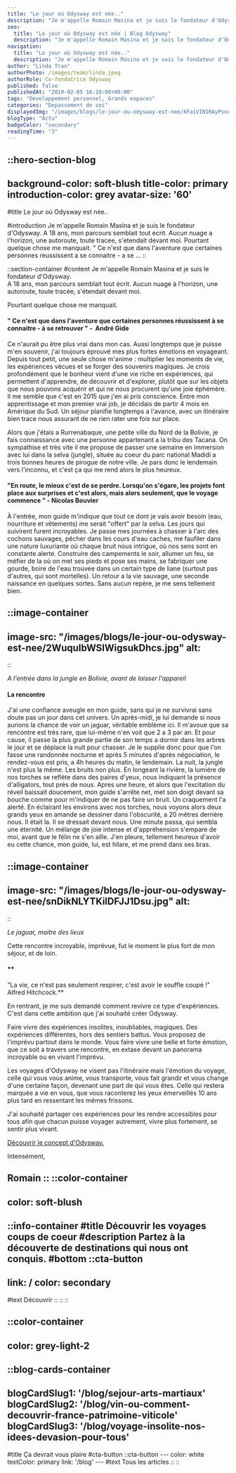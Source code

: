 ```yaml
---
title: "Le jour où Odysway est née.."
description: "Je m'appelle Romain Masina et je suis le fondateur d'Odysway. A 18 ans, mon parcours semblait tout ecrit. Aucun nuage a l'horizon, une autoroute, toute tracee, s'etendait devant moi. Pourtant quelque chose me manquait. \" Ce n'est que dans l'aventure que certaines personnes reussissent a se connaitre - a se ..."
seo:
  title: "Le jour où Odysway est née | Blog Odysway"
  description: "Je m'appelle Romain Masina et je suis le fondateur d'Odysway. À 18 ans, mon parcours semblait tout écrit. Mais voici comment Odysway est née"
navigation:
  title: "Le jour où Odysway est née.."
  description: "Je m'appelle Romain Masina et je suis le fondateur d'Odysway. A 18 ans, mon parcours semblait tout ecrit. Aucun nuage a l'horizon, une autoroute, toute tracee, s'etendait devant moi. Pourtant quelque chose me manquait. \" Ce n'est que dans l'aventure que certaines personnes reussissent a se connaitre - a se ..."
author: "Linda Tran"
authorPhoto: /images/team/linda.jpeg
authorRole: Co-fondatrice Odysway
published: false
publishedAt: "2019-02-05 16:10:00+00:00"
tags: "Developpement personnel, Grands espaces"
categories: "Depassement de soi"
displayedImg: "/images/blogs/le-jour-ou-odysway-est-nee/kFaiVIN1RAyPsnqMRmt9.jpg"
blogType: "Actu"
badgeColor: "secondary"
readingTime: "3"
---
```


::hero-section-blog
---
background-color: soft-blush
title-color: primary
introduction-color: grey
avatar-size: '60'
---
#title
Le jour où Odysway est née..

#introduction
Je m'appelle Romain Masina et je suis le fondateur d'Odysway. A 18 ans, mon parcours semblait tout ecrit. Aucun nuage a l'horizon, une autoroute, toute tracee, s'etendait devant moi. Pourtant quelque chose me manquait. " Ce n'est que dans l'aventure que certaines personnes reussissent a se connaitre - a se ...
::

::section-container
#content
Je m'appelle Romain Masina et je suis le fondateur d'Odysway.  
A 18 ans, mon parcours semblait tout écrit. Aucun nuage à l'horizon, une autoroute, toute tracée, s'étendait devant moi.  
  
Pourtant quelque chose me manquait.

#### " Ce n'est que dans l'aventure que certaines personnes réussissent à se connaitre - à se retrouver " -  André Gide

  
Ce n'aurait pu être plus vrai dans mon cas. Aussi longtemps que je puisse m'en souvenir, j'ai toujours éprouvé mes plus fortes émotions en voyageant. Depuis tout petit, une seule chose m'anime : multiplier les moments de vie, les expériences vécues et se forger des souvenirs magiques. Je crois profondément que le bonheur vient d'une vie riche en expériences, qui permettent d'apprendre, de découvrir et d'explorer, plutôt que sur les objets que nous pouvons acquérir et qui ne nous procurent qu'une joie éphémère.  
Il me semble que c'est en 2015 que j'en ai pris conscience. Entre mon apprentissage et mon premier vrai job, je décidais de partir 4 mois en Amérique du Sud. Un séjour planifie longtemps a l'avance, avec un itinéraire bien trace nous assurant de ne rien rater une fois sur place.  
  
Alors que j'étais a Rurrenabaque, une petite ville du Nord de la Bolivie, je fais connaissance avec une personne appartenant a la tribu des Tacana. On sympathise et très vite il me propose de passer une semaine en immersion avec lui dans la selva (jungle), située au coeur du parc national Madidi a trois bonnes heures de pirogue de notre ville. Je pars donc le lendemain vers l'inconnu, et c'est ça qui me rend alors le plus heureux.

#### "En route, le mieux c'est de se perdre. Lorsqu'on s'égare, les projets font place aux surprises et c'est alors, mais alors seulement, que le voyage commence " - Nicolas Bouvier

  
À l'entrée, mon guide m'indique que tout ce dont je vais avoir besoin (eau, nourriture et vêtements) me serait "offert" par la selva. Les jours qui suivirent furent incroyables. Je passe mes journées à chasser à l'arc des cochons sauvages, pêcher dans les cours d'eau caches, me faufiler dans une nature luxuriante où chaque bruit nous intrigue, où nos sens sont en constante alerte. Construire des campements le soir, allumer un feu, se méfier de la où on met ses pieds et pose ses mains, se fabriquer une gourde, boire de l'eau trouvée dans un certain type de liane (surtout pas d'autres, qui sont mortelles). Un retour a la vie sauvage, une seconde naissance en quelques sortes. Sans aucun repère, je me sens tellement bien.  
  

::image-container
---
image-src: "/images/blogs/le-jour-ou-odysway-est-nee/2WuquIbWSIWigsukDhcs.jpg"
alt: 
---
::

_A l'entrée dans la jungle en Bolivie, avant de laisser l'appareil_

#### La rencontre

  
J'ai une confiance aveugle en mon guide, sans qui je ne survivrai sans doute pas un jour dans cet univers. Un après-midi, je lui demande si nous aurions la chance de voir un jaguar, véritable emblème ici. Il m'avoue que sa rencontre est très rare, que lui-même n'en voit que 2 a 3 par an. Et pour cause, il passe la plus grande partie de son temps a dormir dans les arbres le jour et se déplace la nuit pour chasser. Je le supplie donc pour que l'on fasse une randonnée nocturne et après 5 minutes d'après négociation, le rendez-vous est pris, a 4h heures du matin, le lendemain. La nuit, la jungle n'est plus la même. Les bruits non plus. En longeant la rivière, la lumière de nos torches se reflète dans des paires d'yeux, nous indiquant la présence d'alligators, tout près de nous. Apres une heure, et alors que l'excitation du réveil baissait doucement, mon guide s'arrête net, met son doigt devant sa bouche comme pour m'indiquer de ne pas faire un bruit. Un craquement l'a alerté. En éclairant les environs avec nos torches, nous voyons alors deux grands yeux en amande se dessiner dans l'obscurité, a 20 mètres derrière nous. Il était la. Il se dressait devant nous. Une minute passa, qui sembla une éternité. Un mélange de joie intense et d'appréhension s'empare de moi, avant que le félin ne s'en aille. J'en pleure, tellement heureux d'avoir eu cette chance, mon guide, lui, est hilare, et me prend dans ses bras.  
  

::image-container
---
image-src: "/images/blogs/le-jour-ou-odysway-est-nee/snDikNLYTKilDFJJ1Dsu.jpg"
alt: 
---
::

_Le jaguar, maitre des lieux_

  
  
Cette rencontre incroyable, imprévue, fut le moment le plus fort de mon séjour, et de loin.

#### **  
"La vie, ce n'est pas seulement respirer, c'est avoir le souffle coupé !" Alfred Hitchcock.**

  
  
En rentrant, je me suis demandé comment revivre ce type d'expériences. C'est dans cette ambition que j'ai souhaité créer Odysway.  
  
Faire vivre des expériences insolites, inoubliables, magiques. Des expériences différentes, hors des sentiers battus. Vous proposez de l'imprévu partout dans le monde. Vous faire vivre une belle et forte émotion, que ce soit a travers une rencontre, en extase devant un panorama incroyable ou en vivant l'imprévu.  
  
Les voyages d'Odysway ne visent pas l'itinéraire mais l'émotion du voyage, celle qui vous vous anime, vous transporte, vous fait grandir et vous change d'une certaine façon, devenant une part de qui vous êtes. Celle qui restera marquée a vie en vous, que vous raconterez les yeux émerveillés 10 ans plus tard en ressentant les mêmes frissons.  
  
J'ai souhaité partager ces expériences pour les rendre accessibles pour tous afin que chacun puisse voyager autrement, vivre plus fortement, se sentir plus vivant. 

[Découvrir le concept d'Odysway.](https://odysway.com/concept)  
  
Intensément,  
  
**Romain**
::
::color-container
---
color: soft-blush
---
  ::info-container
  #title
  Découvrir les voyages coups de coeur
  #description
  Partez à la découverte de destinations qui nous ont conquis.
  #bottom
  ::cta-button
  ---
  link: /
  color: secondary
  ---
  #text
  Découvrir
  ::
  ::
::

::color-container
---
color: grey-light-2
---
  ::blog-cards-container
  ---
  blogCardSlug1: '/blog/sejour-arts-martiaux' 
  blogCardSlug2: '/blog/vin-ou-comment-decouvrir-france-patrimoine-viticole' 
  blogCardSlug3: '/blog/voyage-insolite-nos-idees-devasion-pour-tous' 
  ---
  #title
  Ça devrait vous plaire
  #cta-button
    ::cta-button
    ---
    color: white
    textColor: primary
    link: '/blog'
    ---
    #text
    Tous les  articles
    ::
  ::
